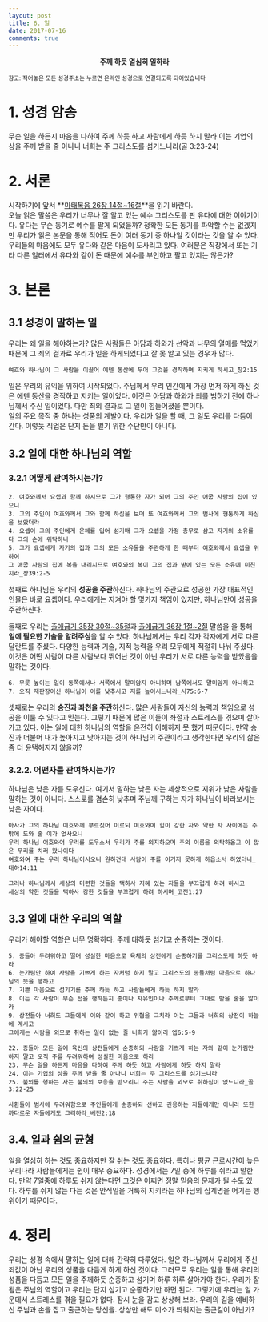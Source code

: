 ```yaml
---
layout: post
title: 6. 일
date: 2017-07-16
comments: true
---
```


<center><strong>주께 하듯 열심히 일하라</strong></center>

<small> 참고: 적어놓은 모든 성경주소는 누르면 온라인 성경으로 연결되도록 되어있습니다</small>

# 1. 성경 암송
무슨 일을 하든지 마음을 다하여 주께 하듯 하고 사람에게 하듯 하지 말라 
이는 기업의 상을 주께 받을 줄 아나니 너희는 주 그리스도를 섬기느니라(골 3:23-24)

# 2. 서론
시작하기에 앞서 **[마태복음 26장 14절~16절](https://goo.gl/oXUDXU)**을 읽기 바란다. <br>
오늘 읽은 말씀은 우리가 너무나 잘 알고 있는 예수 그리스도를 판 유다에 대한 이야기이다.
유다는 무슨 동기로 예수를 팔게 되었을까? 정확한 모든 동기를 파악할 수는 없겠지만 우리가 읽은 본문을 통해
적어도 돈이 여러 동기 중 하나일 것이라는 것을 알 수 있다. <br>
우리들의 마음에도 모두 유다와 같은 마음이 도사리고 있다. 
여러분은 직장에서 또는 기타 다른 일터에서 유다와 같이 돈 때문에 예수를 부인하고 팔고 있지는 않은가? 

# 3. 본론

## 3.1 성경이 말하는 일
우리는 왜 일을 해야하는가? 많은 사람들은 아담과 하와가 선악과 나무의 열매를 먹었기 때문에 그 죄의 결과로
우리가 일을 하게되었다고 잘 못 알고 있는 경우가 많다.

```
여호와 하나님이 그 사람을 이끌어 에덴 동산에 두어 그것을 경작하며 지키게 하시고_창2:15
```

일은 우리의 유익을 위하여 시작되었다. 
주님께서 우리 인간에게 가장 먼저 하게 하신 것은 에덴 동산을 경작하고 지키는 일이었다. 
이것은 아담과 하와가 죄를 범하기 전에 하나님께서 주신 일이었다. 다만 죄의 결과로 그 일이 힘들어졌을 뿐이다. <br>
일의 주요 목적 중 하나는 성품의 계발이다. 우리가 일을 할 때, 그 일도 우리를 다듬어 간다.
이렇듯 직업은 단지 돈을 벌기 위한 수단만이 아니다.

## 3.2 일에 대한 하나님의 역할

### 3.2.1 어떻게 관여하시는가?

```
2. 여호와께서 요셉과 함께 하시므로 그가 형통한 자가 되어 그의 주인 애굽 사람의 집에 있으니
3. 그의 주인이 여호와께서 그와 함께 하심을 보며 또 여호와께서 그의 범사에 형통하게 하심을 보았더라
4. 요셉이 그의 주인에게 은혜를 입어 섬기매 그가 요셉을 가정 총무로 삼고 자기의 소유를 다 그의 손에 위탁하니
5. 그가 요셉에게 자기의 집과 그의 모든 소유물을 주관하게 한 때부터 여호와께서 요셉을 위하여 
그 애굽 사람의 집에 복을 내리시므로 여호와의 복이 그의 집과 밭에 있는 모든 소유에 미친지라_창39:2-5
```

첫째로 하나님은 우리의 **성공을 주관**하신다. 하나님의 주관으로 성공한 가장 대표적인 인물은 바로 요셉이다. 
우리에게는 지켜야 할 몇가지 책임이 있지만, 하나님만이 성공을 주관하신다.

둘째로 우리는 [출애굽기 35장 30절~35절](https://goo.gl/aCWDxU)과 [출애굽기 36장 1절~2절](https://goo.gl/URWMBL) 말씀을 을 통해 **일에 필요한 기술을 알려주심**을 알 수 있다.
하나님께서는 우리 각자 각자에게 서로 다른 달란트를 주셨다. 다양한 능력과 기술, 지적 능력을 우리 모두에게 적절히 나눠 주셨다.
이것은 어떤 사람이 다른 사람보다 뛰어난 것이 아닌 우리가 서로 다른 능력을 받았음을 말하는 것이다.

```
6. 무릇 높이는 일이 동쪽에서나 서쪽에서 말미암지 아니하며 남쪽에서도 말미암지 아니하고
7. 오직 재판장이신 하나님이 이를 낮추시고 저를 높이시느니라_시75:6-7
```
셋째로는 우리의 **승진과 좌천을 주관**하신다. 많은 사람들이 자신의 능력과 책임으로 성공을 이룰 수 있다고 믿는다.
그렇기 때문에 많은 이들이 좌절과 스트레스를 겪으며 살아가고 있다. 이는 일에 대한 하나님의 역할을 온전히 이해하지 못 했기 때문이다.
만약 승진과 더불어 내가 높아지고 낮아지는 것이 하나님의 주관이라고 생각한다면 우리의 삶은 좀 더 윤택해지지 않을까?

### 3.2.2. 어떤자를 관여하시는가?
하나님은 낮은 자를 도우신다. 여기서 말하는 낮은 자는 세상적으로 지위가 낮은 사람을 말하는 것이 아니다. 
스스로를 겸손히 낮추며 주님께 구하는 자가 하나님이 바라보시는 낮은 자이다.

```
아사가 그의 하나님 여호와께 부르짖어 이르되 여호와여 힘이 강한 자와 약한 자 사이에는 주밖에 도와 줄 이가 없사오니
우리 하나님 여호와여 우리를 도우소서 우리가 주를 의지하오며 주의 이름을 의탁하옵고 이 많은 무리를 치러 왔나이다
여호와여 주는 우리 하나님이시오니 원하건대 사람이 주를 이기지 못하게 하옵소서 하였더니_대하14:11
```

```
그러나 하나님께서 세상의 미련한 것들을 택하사 지혜 있는 자들을 부끄럽게 하려 하시고 
세상의 약한 것들을 택하사 강한 것들을 부끄럽게 하려 하시며_고전1:27
```

## 3.3 일에 대한 우리의 역할
우리가 해야할 역할은 너무 명확하다. 주께 대하듯 섬기고 순종하는 것이다.

```
5. 종들아 두려워하고 떨며 성실한 마음으로 육체의 상전에게 순종하기를 그리스도께 하듯 하라
6. 눈가림만 하여 사람을 기쁘게 하는 자처럼 하지 말고 그리스도의 종들처럼 마음으로 하나님의 뜻을 행하고
7. 기쁜 마음으로 섬기기를 주께 하듯 하고 사람들에게 하듯 하지 말라
8. 이는 각 사람이 무슨 선을 행하든지 종이나 자유인이나 주께로부터 그대로 받을 줄을 앎이라
9. 상전들아 너희도 그들에게 이와 같이 하고 위협을 그치라 이는 그들과 너희의 상전이 하늘에 계시고
그에게는 사람을 외모로 취하는 일이 없는 줄 너희가 앎이라_엡6:5-9
```

```
22. 종들아 모든 일에 육신의 상전들에게 순종하되 사람을 기쁘게 하는 자와 같이 눈가림만 하지 말고 오직 주를 두려워하여 성실한 마음으로 하라
23. 무슨 일을 하든지 마음을 다하여 주께 하듯 하고 사람에게 하듯 하지 말라
24. 이는 기업의 상을 주께 받을 줄 아나니 너희는 주 그리스도를 섬기느니라
25. 불의를 행하는 자는 불의의 보응을 받으리니 주는 사람을 외모로 취하심이 없느니라_골3:22-25
```

```
사환들아 범사에 두려워함으로 주인들에게 순종하되 선하고 관용하는 자들에게만 아니라 또한 까다로운 자들에게도 그리하라_베전2:18
```

## 3.4. 일과 쉼의 균형
일을 열심히 하는 것도 중요하지만 잘 쉬는 것도 중요하다. 특히나 평균 근로시간이 높은 우리나라 사람들에게는 쉼이 매우 중요하다.
성경에서는 7일 중에 하루를 쉬라고 말한다. 만약 7일중에 하루도 쉬지 않는다면 그것은 어쩌면 정말 믿음의 문제가 될 수도 있다.
하루를 쉬지 않는 다는 것은 안식일을 거룩히 지키라는 하나님의 십계명을 어기는 행위이기 때문이다.

# 4. 정리
우리는 성경 속에서 말하는 일에 대해 간략히 다루었다. 일은 하나님께서 우리에게 주신 죄값이 아닌 우리의 성품을 다듬게 하게
하신 것이다. 그러므로 우리는 일을 통해 우리의 성품을 다듬고 모든 일을 주께하듯 순종하고 섬기며 하루 하루 살아가야 한다.
우리가 잘됨은 주님의 역할이고 우리는 단지 섬기고 순종하기만 하면 된다. 그렇기에 우리는 일 가운데서 스트레스를 겪을 필요가 없다.
잠시 눈을 감고 상상해 보라. 우리의 길을 예비하신 주님과 손을 잡고 출근하는 당신을. 상상만 해도 미소가 띄워지는 출근길이 아닌가?